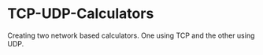# TCP-UDP-Calculators
Creating two network based calculators. One using TCP and the other using UDP.
